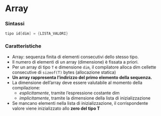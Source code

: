 # Array

### Sintassi

``` cpp
tipo id[dim] = {LISTA_VALORI}
```


### Caratteristiche

- Array: sequenza finita di elementi consecutivi dello stesso tipo. 
- Il numero di elementi di un array (dimensione) è fissata a priori.
- Per un array di tipo `T` e dimensione `dim`, il compilatore alloca dim cellette consecutive di `sizeof(T)` bytes (allocazione statica)
- __Un array rappresenta l’indirizzo del primo elemento della sequenza.__
- La dimensione dell’array deve essere valutabile al momento della compilazione:
	- _esplicitamente_, tramite l’espressione costante dim 
	- _implicitamente_, tramite la dimensione della lista di inizializzazione 
- Se mancano elementi nella lista di inizializzazione, il corrispondente valore viene inizializzato allo __zero del tipo T__
